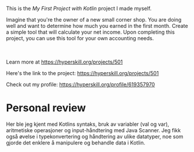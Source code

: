 This is the *My First Project with Kotlin* project I made myself.


<p>Imagine that you're the owner of a new small corner shop. You are doing well and want to determine how much you earned in the first month. Create a simple tool that will calculate your net income. Upon completing this project, you can use this tool for your own accounting needs.</p><br/><br/>Learn more at <a href="https://hyperskill.org/projects/501?utm_source=ide&utm_medium=ide&utm_campaign=ide&utm_content=project-card">https://hyperskill.org/projects/501</a>

Here's the link to the project: https://hyperskill.org/projects/501

Check out my profile: https://hyperskill.org/profile/619357970

# Personal review
Her ble jeg kjent med Kotlins syntaks, bruk av variabler (val og var), aritmetiske operasjoner og input-håndtering med Java Scanner. Jeg fikk også øvelse i typekonvertering og håndtering av ulike datatyper, noe som gjorde det enklere å manipulere og behandle data i Kotlin.

